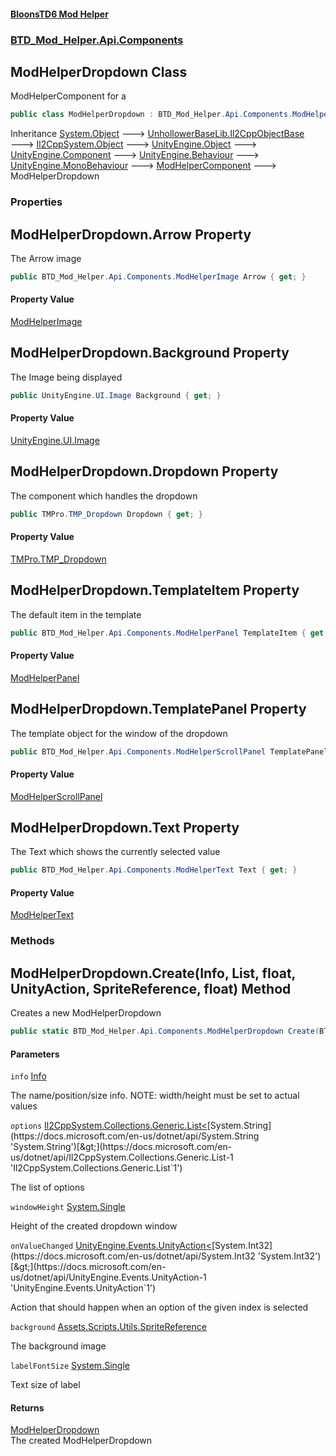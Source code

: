 #### [BloonsTD6 Mod Helper](README.md 'README')
### [BTD_Mod_Helper.Api.Components](README.md#BTD_Mod_Helper.Api.Components 'BTD_Mod_Helper.Api.Components')

## ModHelperDropdown Class

ModHelperComponent for a

```csharp
public class ModHelperDropdown : BTD_Mod_Helper.Api.Components.ModHelperComponent
```

Inheritance [System.Object](https://docs.microsoft.com/en-us/dotnet/api/System.Object 'System.Object') &#129106; [UnhollowerBaseLib.Il2CppObjectBase](https://docs.microsoft.com/en-us/dotnet/api/UnhollowerBaseLib.Il2CppObjectBase 'UnhollowerBaseLib.Il2CppObjectBase') &#129106; [Il2CppSystem.Object](https://docs.microsoft.com/en-us/dotnet/api/Il2CppSystem.Object 'Il2CppSystem.Object') &#129106; [UnityEngine.Object](https://docs.microsoft.com/en-us/dotnet/api/UnityEngine.Object 'UnityEngine.Object') &#129106; [UnityEngine.Component](https://docs.microsoft.com/en-us/dotnet/api/UnityEngine.Component 'UnityEngine.Component') &#129106; [UnityEngine.Behaviour](https://docs.microsoft.com/en-us/dotnet/api/UnityEngine.Behaviour 'UnityEngine.Behaviour') &#129106; [UnityEngine.MonoBehaviour](https://docs.microsoft.com/en-us/dotnet/api/UnityEngine.MonoBehaviour 'UnityEngine.MonoBehaviour') &#129106; [ModHelperComponent](BTD_Mod_Helper.Api.Components.ModHelperComponent.md 'BTD_Mod_Helper.Api.Components.ModHelperComponent') &#129106; ModHelperDropdown
### Properties

<a name='BTD_Mod_Helper.Api.Components.ModHelperDropdown.Arrow'></a>

## ModHelperDropdown.Arrow Property

The Arrow image

```csharp
public BTD_Mod_Helper.Api.Components.ModHelperImage Arrow { get; }
```

#### Property Value
[ModHelperImage](BTD_Mod_Helper.Api.Components.ModHelperImage.md 'BTD_Mod_Helper.Api.Components.ModHelperImage')

<a name='BTD_Mod_Helper.Api.Components.ModHelperDropdown.Background'></a>

## ModHelperDropdown.Background Property

The Image being displayed

```csharp
public UnityEngine.UI.Image Background { get; }
```

#### Property Value
[UnityEngine.UI.Image](https://docs.microsoft.com/en-us/dotnet/api/UnityEngine.UI.Image 'UnityEngine.UI.Image')

<a name='BTD_Mod_Helper.Api.Components.ModHelperDropdown.Dropdown'></a>

## ModHelperDropdown.Dropdown Property

The component which handles the dropdown

```csharp
public TMPro.TMP_Dropdown Dropdown { get; }
```

#### Property Value
[TMPro.TMP_Dropdown](https://docs.microsoft.com/en-us/dotnet/api/TMPro.TMP_Dropdown 'TMPro.TMP_Dropdown')

<a name='BTD_Mod_Helper.Api.Components.ModHelperDropdown.TemplateItem'></a>

## ModHelperDropdown.TemplateItem Property

The default item in the template

```csharp
public BTD_Mod_Helper.Api.Components.ModHelperPanel TemplateItem { get; }
```

#### Property Value
[ModHelperPanel](BTD_Mod_Helper.Api.Components.ModHelperPanel.md 'BTD_Mod_Helper.Api.Components.ModHelperPanel')

<a name='BTD_Mod_Helper.Api.Components.ModHelperDropdown.TemplatePanel'></a>

## ModHelperDropdown.TemplatePanel Property

The template object for the window of the dropdown

```csharp
public BTD_Mod_Helper.Api.Components.ModHelperScrollPanel TemplatePanel { get; }
```

#### Property Value
[ModHelperScrollPanel](BTD_Mod_Helper.Api.Components.ModHelperScrollPanel.md 'BTD_Mod_Helper.Api.Components.ModHelperScrollPanel')

<a name='BTD_Mod_Helper.Api.Components.ModHelperDropdown.Text'></a>

## ModHelperDropdown.Text Property

The Text which shows the currently selected value

```csharp
public BTD_Mod_Helper.Api.Components.ModHelperText Text { get; }
```

#### Property Value
[ModHelperText](BTD_Mod_Helper.Api.Components.ModHelperText.md 'BTD_Mod_Helper.Api.Components.ModHelperText')
### Methods

<a name='BTD_Mod_Helper.Api.Components.ModHelperDropdown.Create(BTD_Mod_Helper.Api.Components.Info,Il2CppSystem.Collections.Generic.List_string_,float,UnityEngine.Events.UnityAction_int_,Assets.Scripts.Utils.SpriteReference,float)'></a>

## ModHelperDropdown.Create(Info, List<string>, float, UnityAction<int>, SpriteReference, float) Method

Creates a new ModHelperDropdown

```csharp
public static BTD_Mod_Helper.Api.Components.ModHelperDropdown Create(BTD_Mod_Helper.Api.Components.Info info, Il2CppSystem.Collections.Generic.List<string> options, float windowHeight, UnityEngine.Events.UnityAction<int> onValueChanged, Assets.Scripts.Utils.SpriteReference background=null, float labelFontSize=42f);
```
#### Parameters

<a name='BTD_Mod_Helper.Api.Components.ModHelperDropdown.Create(BTD_Mod_Helper.Api.Components.Info,Il2CppSystem.Collections.Generic.List_string_,float,UnityEngine.Events.UnityAction_int_,Assets.Scripts.Utils.SpriteReference,float).info'></a>

`info` [Info](BTD_Mod_Helper.Api.Components.Info.md 'BTD_Mod_Helper.Api.Components.Info')

The name/position/size info. NOTE: width/height must be set to actual values

<a name='BTD_Mod_Helper.Api.Components.ModHelperDropdown.Create(BTD_Mod_Helper.Api.Components.Info,Il2CppSystem.Collections.Generic.List_string_,float,UnityEngine.Events.UnityAction_int_,Assets.Scripts.Utils.SpriteReference,float).options'></a>

`options` [Il2CppSystem.Collections.Generic.List&lt;](https://docs.microsoft.com/en-us/dotnet/api/Il2CppSystem.Collections.Generic.List-1 'Il2CppSystem.Collections.Generic.List`1')[System.String](https://docs.microsoft.com/en-us/dotnet/api/System.String 'System.String')[&gt;](https://docs.microsoft.com/en-us/dotnet/api/Il2CppSystem.Collections.Generic.List-1 'Il2CppSystem.Collections.Generic.List`1')

The list of options

<a name='BTD_Mod_Helper.Api.Components.ModHelperDropdown.Create(BTD_Mod_Helper.Api.Components.Info,Il2CppSystem.Collections.Generic.List_string_,float,UnityEngine.Events.UnityAction_int_,Assets.Scripts.Utils.SpriteReference,float).windowHeight'></a>

`windowHeight` [System.Single](https://docs.microsoft.com/en-us/dotnet/api/System.Single 'System.Single')

Height of the created dropdown window

<a name='BTD_Mod_Helper.Api.Components.ModHelperDropdown.Create(BTD_Mod_Helper.Api.Components.Info,Il2CppSystem.Collections.Generic.List_string_,float,UnityEngine.Events.UnityAction_int_,Assets.Scripts.Utils.SpriteReference,float).onValueChanged'></a>

`onValueChanged` [UnityEngine.Events.UnityAction&lt;](https://docs.microsoft.com/en-us/dotnet/api/UnityEngine.Events.UnityAction-1 'UnityEngine.Events.UnityAction`1')[System.Int32](https://docs.microsoft.com/en-us/dotnet/api/System.Int32 'System.Int32')[&gt;](https://docs.microsoft.com/en-us/dotnet/api/UnityEngine.Events.UnityAction-1 'UnityEngine.Events.UnityAction`1')

Action that should happen when an option of the given index is selected

<a name='BTD_Mod_Helper.Api.Components.ModHelperDropdown.Create(BTD_Mod_Helper.Api.Components.Info,Il2CppSystem.Collections.Generic.List_string_,float,UnityEngine.Events.UnityAction_int_,Assets.Scripts.Utils.SpriteReference,float).background'></a>

`background` [Assets.Scripts.Utils.SpriteReference](https://docs.microsoft.com/en-us/dotnet/api/Assets.Scripts.Utils.SpriteReference 'Assets.Scripts.Utils.SpriteReference')

The background image

<a name='BTD_Mod_Helper.Api.Components.ModHelperDropdown.Create(BTD_Mod_Helper.Api.Components.Info,Il2CppSystem.Collections.Generic.List_string_,float,UnityEngine.Events.UnityAction_int_,Assets.Scripts.Utils.SpriteReference,float).labelFontSize'></a>

`labelFontSize` [System.Single](https://docs.microsoft.com/en-us/dotnet/api/System.Single 'System.Single')

Text size of label

#### Returns
[ModHelperDropdown](BTD_Mod_Helper.Api.Components.ModHelperDropdown.md 'BTD_Mod_Helper.Api.Components.ModHelperDropdown')  
The created ModHelperDropdown
